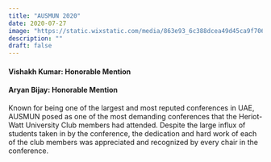 ```yaml
---
title: "AUSMUN 2020"
date: 2020-07-27
image: "https://static.wixstatic.com/media/863e93_6c388dcea49d45ca9f706a5ccea63d43.png/v1/fit/w_2500,h_1330,al_c/863e93_6c388dcea49d45ca9f706a5ccea63d43.png"
description: ""
draft: false
---
```

#### Vishakh Kumar: Honorable Mention
#### Aryan Bijay: Honorable Mention 
Known for being one of the largest and most reputed conferences in UAE, AUSMUN posed as one of the most demanding conferences that the Heriot-Watt University Club members had attended. Despite the large influx of students taken in by the conference, the dedication and hard work of each of the club members was appreciated and recognized by every chair in the conference. 
